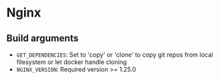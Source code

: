 # Nginx



## Build arguments
- `GET_DEPENDENCIES`: Set to 'copy' or 'clone' to copy git repos from local filesystem or let docker handle cloning
- `NGINX_VERSION`: Required version >= 1.25.0